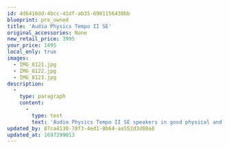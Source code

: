 ```yaml
---
id: 4d6416dd-4bcc-41df-ab35-6901156430bb
blueprint: pre_owned
title: 'Audio Physics Tempo II SE'
original_accessories: None
new_retail_price: 3995
your_price: 1495
local_only: true
images:
  - IMG_8121.jpg
  - IMG_8122.jpg
  - IMG_8123.jpg
description:
  -
    type: paragraph
    content:
      -
        type: text
        text: 'Audio Physics Tempo II SE speakers in good physical and functional condition. Speakers sold as new for $3,995.00. Exceptional bass for the size and superb imaging. '
updated_by: 87ca4130-78f3-4ed1-8b64-aa552d3d08a8
updated_at: 1697299013
---
```

